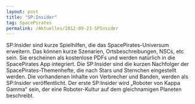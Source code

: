 ```yaml
---
layout: post
title: "SP:Insider"
tag: SpacePirates
permalink: /Aktuelles/2012-09-23-SPInsider
---
```


SP:Insider sind kurze Spielhilfen, die das SpacePirates-Universum erweitern. Das können kurze Szenarien, Ortsbeschreibungen, NSCs, etc sein. Sie erscheinen als kostenlose PDFs und werden natürlich in die SpacePirates App integriert. Die SP:Insider sind die kurzen Nachfolger der SpacePirates-Themenhefte, die nach Stars und Sternchen eingestellt werden. Die vorhandenen Inhalte von Verbrecher und Banden, werden als SP:Insider veröffentlicht. Der erste SP:Insider wird &bdquo;Roboter von Kappa Gamma&ldquo; sein, der eine Roboter-Kultur auf dem gleichnamigen Planeten beschreibt.
